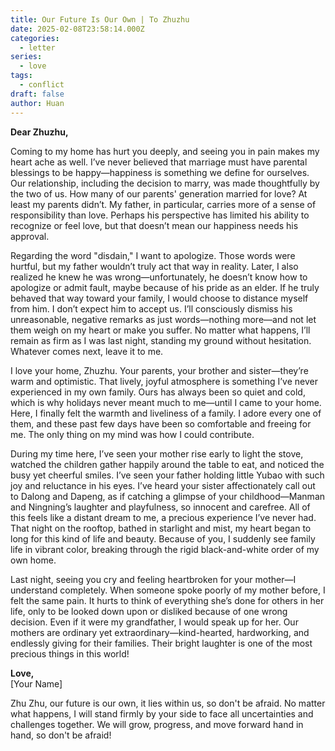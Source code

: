 ```yaml
---
title: Our Future Is Our Own | To Zhuzhu
date: 2025-02-08T23:58:14.000Z
categories:
  - letter
series:
  - love
tags:
  - conflict
draft: false
author: Huan
---
```


**Dear Zhuzhu,**  

Coming to my home has hurt you deeply, and seeing you in pain makes my heart ache as well. I’ve never believed that marriage must have parental blessings to be happy—happiness is something we define for ourselves. Our relationship, including the decision to marry, was made thoughtfully by the two of us. How many of our parents' generation married for love? At least my parents didn’t. My father, in particular, carries more of a sense of responsibility than love. Perhaps his perspective has limited his ability to recognize or feel love, but that doesn’t mean our happiness needs his approval.  

Regarding the word "disdain," I want to apologize. Those words were hurtful, but my father wouldn’t truly act that way in reality. Later, I also realized he knew he was wrong—unfortunately, he doesn’t know how to apologize or admit fault, maybe because of his pride as an elder. If he truly behaved that way toward your family, I would choose to distance myself from him. I don’t expect him to accept us. I’ll consciously dismiss his unreasonable, negative remarks as just words—nothing more—and not let them weigh on my heart or make you suffer. No matter what happens, I’ll remain as firm as I was last night, standing my ground without hesitation. Whatever comes next, leave it to me.  

I love your home, Zhuzhu. Your parents, your brother and sister—they’re warm and optimistic. That lively, joyful atmosphere is something I’ve never experienced in my own family. Ours has always been so quiet and cold, which is why holidays never meant much to me—until I came to your home. Here, I finally felt the warmth and liveliness of a family. I adore every one of them, and these past few days have been so comfortable and freeing for me. The only thing on my mind was how I could contribute.  

During my time here, I’ve seen your mother rise early to light the stove, watched the children gather happily around the table to eat, and noticed the busy yet cheerful smiles. I’ve seen your father holding little Yubao with such joy and reluctance in his eyes. I’ve heard your sister affectionately call out to Dalong and Dapeng, as if catching a glimpse of your childhood—Manman and Ningning’s laughter and playfulness, so innocent and carefree. All of this feels like a distant dream to me, a precious experience I’ve never had. That night on the rooftop, bathed in starlight and mist, my heart began to long for this kind of life and beauty. Because of you, I suddenly see family life in vibrant color, breaking through the rigid black-and-white order of my own home.  

Last night, seeing you cry and feeling heartbroken for your mother—I understand completely. When someone spoke poorly of my mother before, I felt the same pain. It hurts to think of everything she’s done for others in her life, only to be looked down upon or disliked because of one wrong decision. Even if it were my grandfather, I would speak up for her. Our mothers are ordinary yet extraordinary—kind-hearted, hardworking, and endlessly giving for their families. Their bright laughter is one of the most precious things in this world!  

**Love,**  
[Your Name]

Zhu Zhu, our future is our own, it lies within us, so don't be afraid. No matter what happens, I will stand firmly by your side to face all uncertainties and challenges together. We will grow, progress, and move forward hand in hand, so don't be afraid!

